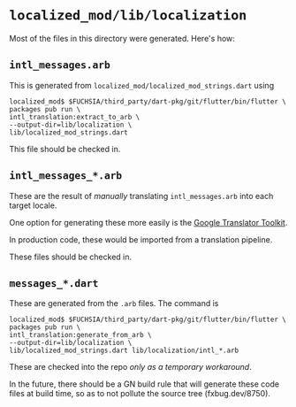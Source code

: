 # `localized_mod/lib/localization`

Most of the files in this directory were generated. Here's how:

## `intl_messages.arb`

This is generated from `localized_mod/localized_mod_strings.dart` using

```shell
localized_mod$ $FUCHSIA/third_party/dart-pkg/git/flutter/bin/flutter \
packages pub run \
intl_translation:extract_to_arb \
--output-dir=lib/localization \
lib/localized_mod_strings.dart
```

This file should be checked in.

## `intl_messages_*.arb`

These are the result of _manually_ translating `intl_messages.arb` into each
target locale.

One option for generating these more easily is the
[Google Translator Toolkit](https://translate.google.com/toolkit/).

In production code, these would be imported from a translation pipeline.

These files should be checked in.

## `messages_*.dart`

These are generated from the `.arb` files. The command is

```shell
localized_mod$ $FUCHSIA/third_party/dart-pkg/git/flutter/bin/flutter \
packages pub run \
intl_translation:generate_from_arb \
--output-dir=lib/localization \
lib/localized_mod_strings.dart lib/localization/intl_*.arb
```

These are checked into the repo _only as a temporary workaround_.

In the future, there should be a GN build rule that will generate these code
files at build time, so as to not pollute the source tree (fxbug.dev/8750).
